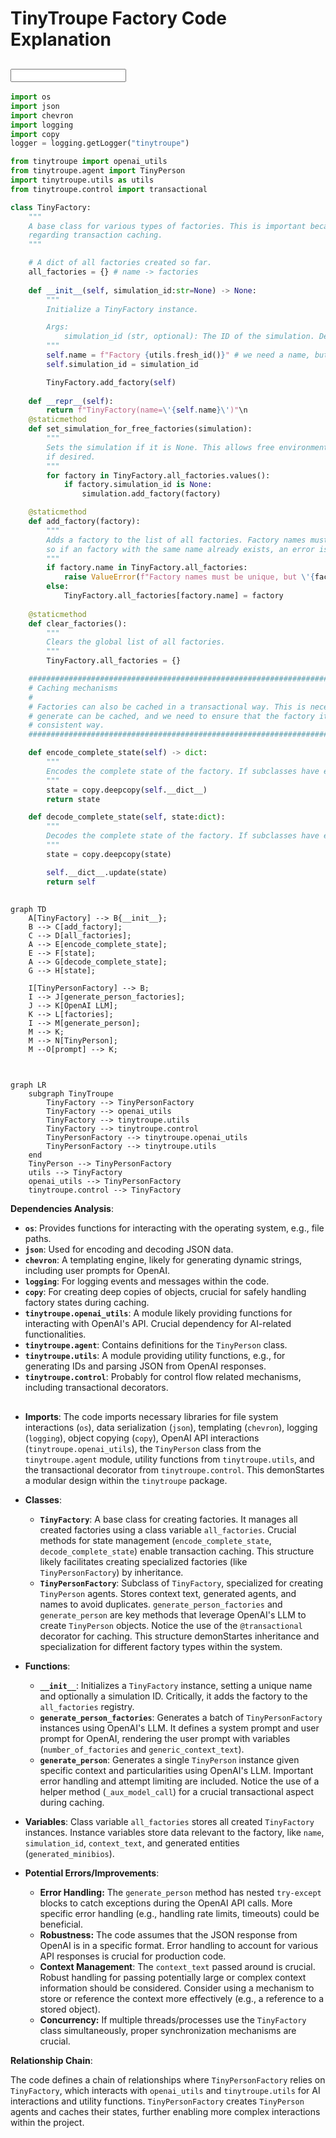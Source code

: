 # TinyTroupe Factory Code Explanation

## <input code>

```python
import os
import json
import chevron
import logging
import copy
logger = logging.getLogger("tinytroupe")

from tinytroupe import openai_utils
from tinytroupe.agent import TinyPerson
import tinytroupe.utils as utils
from tinytroupe.control import transactional

class TinyFactory:
    """
    A base class for various types of factories. This is important because it makes it easier to extend the system, particularly 
    regarding transaction caching.
    """

    # A dict of all factories created so far.
    all_factories = {} # name -> factories
    
    def __init__(self, simulation_id:str=None) -> None:
        """
        Initialize a TinyFactory instance.

        Args:
            simulation_id (str, optional): The ID of the simulation. Defaults to None.
        """
        self.name = f"Factory {utils.fresh_id()}" # we need a name, but no point in making it customizable
        self.simulation_id = simulation_id

        TinyFactory.add_factory(self)
    
    def __repr__(self):
        return f"TinyFactory(name=\'{self.name}\')"\n    
    @staticmethod
    def set_simulation_for_free_factories(simulation):
        """
        Sets the simulation if it is None. This allows free environments to be captured by specific simulation scopes
        if desired.
        """
        for factory in TinyFactory.all_factories.values():
            if factory.simulation_id is None:
                simulation.add_factory(factory)

    @staticmethod
    def add_factory(factory):
        """
        Adds a factory to the list of all factories. Factory names must be unique,
        so if an factory with the same name already exists, an error is raised.
        """
        if factory.name in TinyFactory.all_factories:
            raise ValueError(f"Factory names must be unique, but \'{factory.name}\' is already defined.")
        else:
            TinyFactory.all_factories[factory.name] = factory
    
    @staticmethod
    def clear_factories():
        """
        Clears the global list of all factories.
        """
        TinyFactory.all_factories = {}

    ################################################################################################
    # Caching mechanisms
    #
    # Factories can also be cached in a transactional way. This is necessary because the agents they
    # generate can be cached, and we need to ensure that the factory itself is also cached in a 
    # consistent way.
    ################################################################################################

    def encode_complete_state(self) -> dict:
        """
        Encodes the complete state of the factory. If subclasses have elmements that are not serializable, they should override this method.
        """
        state = copy.deepcopy(self.__dict__)
        return state

    def decode_complete_state(self, state:dict):
        """
        Decodes the complete state of the factory. If subclasses have elmements that are not serializable, they should override this method.
        """
        state = copy.deepcopy(state)

        self.__dict__.update(state)
        return self
```
## <algorithm>

```mermaid
graph TD
    A[TinyFactory] --> B{__init__};
    B --> C[add_factory];
    C --> D[all_factories];
    A --> E[encode_complete_state];
    E --> F[state];
    A --> G[decode_complete_state];
    G --> H[state];
    
    I[TinyPersonFactory] --> B;
    I --> J[generate_person_factories];
    J --> K[OpenAI LLM];
    K --> L[factories];
    I --> M[generate_person];
    M --> K;
    M --> N[TinyPerson];
    M --O[prompt] --> K;
    

```

## <mermaid>

```mermaid
graph LR
    subgraph TinyTroupe
        TinyFactory --> TinyPersonFactory
        TinyFactory --> openai_utils
        TinyFactory --> tinytroupe.utils
        TinyFactory --> tinytroupe.control
        TinyPersonFactory --> tinytroupe.openai_utils
        TinyPersonFactory --> tinytroupe.utils
    end
    TinyPerson --> TinyPersonFactory
    utils --> TinyFactory
    openai_utils --> TinyPersonFactory
    tinytroupe.control --> TinyFactory
```

**Dependencies Analysis**:

*   **`os`**: Provides functions for interacting with the operating system, e.g., file paths.
*   **`json`**: Used for encoding and decoding JSON data.
*   **`chevron`**: A templating engine, likely for generating dynamic strings, including user prompts for OpenAI.
*   **`logging`**: For logging events and messages within the code.
*   **`copy`**: For creating deep copies of objects, crucial for safely handling factory states during caching.
*   **`tinytroupe.openai_utils`**: A module likely providing functions for interacting with OpenAI's API.  Crucial dependency for AI-related functionalities.
*   **`tinytroupe.agent`**: Contains definitions for the `TinyPerson` class.
*   **`tinytroupe.utils`**: A module providing utility functions, e.g., for generating IDs and parsing JSON from OpenAI responses.
*   **`tinytroupe.control`**: Probably for control flow related mechanisms, including transactional decorators.



## <explanation>

*   **Imports**: The code imports necessary libraries for file system interactions (`os`), data serialization (`json`), templating (`chevron`), logging (`logging`), object copying (`copy`), OpenAI API interactions (`tinytroupe.openai_utils`), the `TinyPerson` class from the `tinytroupe.agent` module, utility functions from `tinytroupe.utils`, and the transactional decorator from `tinytroupe.control`. This demonStartes a modular design within the `tinytroupe` package.
*   **Classes**:
    *   **`TinyFactory`**: A base class for creating factories. It manages all created factories using a class variable `all_factories`. Crucial methods for state management (`encode_complete_state`, `decode_complete_state`) enable transaction caching. This structure likely facilitates creating specialized factories (like `TinyPersonFactory`) by inheritance.
    *   **`TinyPersonFactory`**: Subclass of `TinyFactory`, specialized for creating `TinyPerson` agents. Stores context text, generated agents, and names to avoid duplicates.  `generate_person_factories` and `generate_person` are key methods that leverage OpenAI's LLM to create `TinyPerson` objects. Notice the use of the `@transactional` decorator for caching. This structure demonStartes inheritance and specialization for different factory types within the system.
*   **Functions**:
    *   **`__init__`**: Initializes a `TinyFactory` instance, setting a unique name and optionally a simulation ID.  Critically, it adds the factory to the `all_factories` registry.
    *   **`generate_person_factories`**: Generates a batch of `TinyPersonFactory` instances using OpenAI's LLM.  It defines a system prompt and user prompt for OpenAI, rendering the user prompt with variables (`number_of_factories` and `generic_context_text`).
    *   **`generate_person`**: Generates a single `TinyPerson` instance given specific context and particularities using OpenAI's LLM. Important error handling and attempt limiting are included.  Notice the use of a helper method (`_aux_model_call`) for a crucial transactional aspect during caching.

*   **Variables**:  Class variable `all_factories` stores all created `TinyFactory` instances.  Instance variables store data relevant to the factory, like `name`, `simulation_id`, `context_text`, and generated entities (`generated_minibios`).

*   **Potential Errors/Improvements**:
    *   **Error Handling:** The `generate_person` method has nested `try-except` blocks to catch exceptions during the OpenAI API calls.  More specific error handling (e.g., handling rate limits, timeouts) could be beneficial.
    *   **Robustness:** The code assumes that the JSON response from OpenAI is in a specific format. Error handling to account for various API responses is crucial for production code.
    *   **Context Management**: The `context_text` passed around is crucial.  Robust handling for passing potentially large or complex context information should be considered.  Consider using a mechanism to store or reference the context more effectively (e.g., a reference to a stored object).
    *   **Concurrency:** If multiple threads/processes use the `TinyFactory` class simultaneously, proper synchronization mechanisms are crucial.



**Relationship Chain**:

The code defines a chain of relationships where `TinyPersonFactory` relies on `TinyFactory`, which interacts with `openai_utils` and `tinytroupe.utils` for AI interactions and utility functions. `TinyPersonFactory` creates `TinyPerson` agents and caches their states, further enabling more complex interactions within the project.